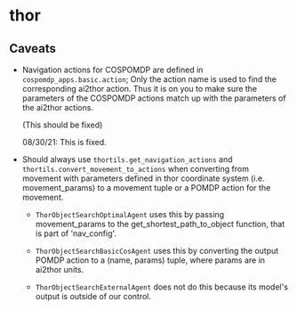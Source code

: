 # thor


## Caveats

- Navigation actions for COSPOMDP are
  defined in `cospomdp_apps.basic.action`;
  Only the action name is used to find the corresponding
  ai2thor action. Thus it is on you to make sure
  the parameters of the COSPOMDP actions match up
  with the parameters of the ai2thor actions.

  (This should be fixed)

   08/30/21: This is fixed.

- Should always use `thortils.get_navigation_actions` and `thortils.convert_movement_to_actions`
  when converting from movement with parameters defined in thor coordinate system (i.e. movement_params)
  to a movement tuple or a POMDP action for the movement.

  - `ThorObjectSearchOptimalAgent` uses this by passing movement_params to
    the get_shortest_path_to_object function, that is part of 'nav_config'.

  - `ThorObjectSearchBasicCosAgent` uses this by converting the output POMDP
    action to a (name, params) tuple, where params are in ai2thor units.

  - `ThorObjectSearchExternalAgent` does not do this because its model's output
    is outside of our control.
